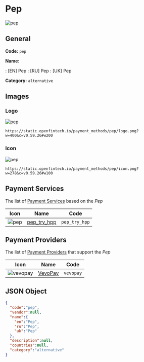 
# Pep 
![pep](https://static.openfintech.io/payment_methods/pep/logo.png?w=400&c=v0.59.26#w200)  

## General 
**Code:** `pep` 
 
**Name:** 
 
:	[EN] Pep 
:	[RU] Pep 
:	[UK] Pep 
 
**Category:** `alternative` 
 

## Images 

### Logo 
![pep](https://static.openfintech.io/payment_methods/pep/logo.png?w=400&c=v0.59.26#w200)  

```
https://static.openfintech.io/payment_methods/pep/logo.png?w=400&c=v0.59.26#w200
```  

### Icon 
![pep](https://static.openfintech.io/payment_methods/pep/icon.png?w=278&c=v0.59.26#w100)  

```
https://static.openfintech.io/payment_methods/pep/icon.png?w=278&c=v0.59.26#w100
```  

## Payment Services 
 
The list of [Payment Services](/payment-services/) based on the _Pep_ 

|Icon|Name|Code| 
|:---:|:---:|:---:| 
|![pep](https://static.openfintech.io/payment_methods/pep/icon.png?w=278&c=v0.59.26#w100) |[pep_try_hpp](/payment-services/pep_try_hpp/)|`pep_try_hpp`| 
 

## Payment Providers 
 
The list of [Payment Providers](/payment-providers/) that support the _Pep_ 

|Icon|Name|Code| 
|:---:|:---:|:---:| 
|![vevopay](https://static.openfintech.io/payment_providers/vevopay/icon.png?w=278&c=v0.59.26#w100) |[VevoPay](/payment-providers/vevopay/)|`vevopay`| 
 

## JSON Object 

```json
{
  "code":"pep",
  "vendor":null,
  "name":{
    "en":"Pep",
    "ru":"Pep",
    "uk":"Pep"
  },
  "description":null,
  "countries":null,
  "category":"alternative"
}
```  
